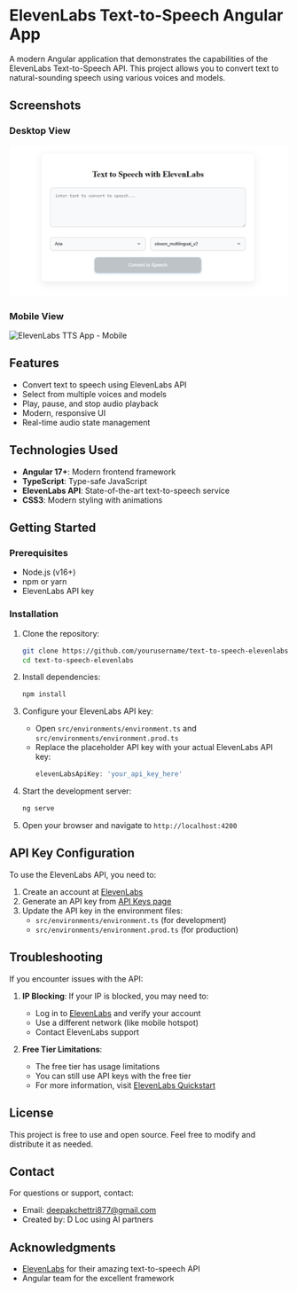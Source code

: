 # ElevenLabs Text-to-Speech Angular App

A modern Angular application that demonstrates the capabilities of the ElevenLabs Text-to-Speech API. This project allows you to convert text to natural-sounding speech using various voices and models.

## Screenshots

### Desktop View
![ElevenLabs TTS App - Desktop](src/assets/images/screenshot.png)

### Mobile View
![ElevenLabs TTS App - Mobile](src/assets/images/screenshot-mobile.png)

## Features

- Convert text to speech using ElevenLabs API
- Select from multiple voices and models
- Play, pause, and stop audio playback
- Modern, responsive UI
- Real-time audio state management

## Technologies Used

- **Angular 17+**: Modern frontend framework
- **TypeScript**: Type-safe JavaScript
- **ElevenLabs API**: State-of-the-art text-to-speech service
- **CSS3**: Modern styling with animations

## Getting Started

### Prerequisites

- Node.js (v16+)
- npm or yarn
- ElevenLabs API key

### Installation

1. Clone the repository:
   ```bash
   git clone https://github.com/yourusername/text-to-speech-elevenlabs.git
   cd text-to-speech-elevenlabs
   ```

2. Install dependencies:
   ```bash
   npm install
   ```

3. Configure your ElevenLabs API key:
   - Open `src/environments/environment.ts` and `src/environments/environment.prod.ts`
   - Replace the placeholder API key with your actual ElevenLabs API key:
     ```typescript
     elevenLabsApiKey: 'your_api_key_here'
     ```

4. Start the development server:
   ```bash
   ng serve
   ```

5. Open your browser and navigate to `http://localhost:4200`

## API Key Configuration

To use the ElevenLabs API, you need to:

1. Create an account at [ElevenLabs](https://elevenlabs.io/)
2. Generate an API key from [API Keys page](https://elevenlabs.io/app/settings/api-keys)
3. Update the API key in the environment files:
   - `src/environments/environment.ts` (for development)
   - `src/environments/environment.prod.ts` (for production)

## Troubleshooting

If you encounter issues with the API:

1. **IP Blocking**: If your IP is blocked, you may need to:
   - Log in to [ElevenLabs](https://elevenlabs.io/) and verify your account
   - Use a different network (like mobile hotspot)
   - Contact ElevenLabs support

2. **Free Tier Limitations**: 
   - The free tier has usage limitations
   - You can still use API keys with the free tier
   - For more information, visit [ElevenLabs Quickstart](https://elevenlabs.io/docs/quickstart)

## License

This project is free to use and open source. Feel free to modify and distribute it as needed.

## Contact

For questions or support, contact:
- Email: deepakchettri877@gmail.com
- Created by: D Loc using AI partners

## Acknowledgments

- [ElevenLabs](https://elevenlabs.io/) for their amazing text-to-speech API
- Angular team for the excellent framework
